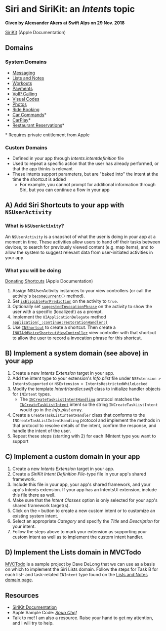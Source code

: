 # Siri and SiriKit: an *Intents* topic
**Given by Alexsander Akers at Swift Alps on 29 Nov. 2018**

[SiriKit](https://developer.apple.com/documentation/sirikit) (Apple Documentation)

## Domains

### System Domains

* [Messaging](https://developer.apple.com/documentation/sirikit/messaging)
* [Lists and Notes](https://developer.apple.com/documentation/sirikit/lists_and_notes)
* [Workouts](https://developer.apple.com/documentation/sirikit/workouts)
* [Payments](https://developer.apple.com/documentation/sirikit/payments)
* [VoIP Calling](https://developer.apple.com/documentation/sirikit/voip_calling)
* [Visual Codes](https://developer.apple.com/documentation/sirikit/visual_codes)
* [Photos](https://developer.apple.com/documentation/sirikit/photos)
* [Ride Booking](https://developer.apple.com/documentation/sirikit/ride_booking)
* [Car Commands](https://developer.apple.com/documentation/sirikit/car_commands)*
* [CarPlay](https://developer.apple.com/documentation/sirikit/carplay)*
* [Restaurant Reservations](https://developer.apple.com/documentation/sirikit/restaurant_reservations)*

\* Requires private entitlement from Apple

### Custom Domains

* Defined in your app through _Intents.intentdefinition_ file
* Used to repeat a specific action that the user has already performed, or that the app thinks is relevant
* These intents support parameters, but are "baked into" the intent at the time the shortcut is added
  * For example, you cannot prompt for additional information through Siri, but you can continue a flow in your app

## A) Add Siri Shortcuts to your app with `NSUserActivity`

### What is `NSUserActivity`?

An `NSUserActivity` is a snapshot of what the user is doing in your app at a moment in time. These activities allow users to hand off their tasks between devices, to search for previously viewed content (e.g. map items), and to allow the system to suggest relevant data from user-initiated activities in your app.

### What you will be doing

[Donating Shortcuts](https://developer.apple.com/documentation/sirikit/donating_shortcuts) (Apple Documentation)

1. Assign NSUserActivity instances to your view controllers (or call the activity's [`becomeCurrent()`](https://developer.apple.com/documentation/foundation/nsuseractivity/1413665-becomecurrent) method).
1. Set [`isEligibleForPrediction`](https://developer.apple.com/documentation/foundation/nsuseractivity/2980674-iseligibleforprediction) on the activity to `true`.
1. Optionally set [`suggestedInvocationPhrase`](https://developer.apple.com/documentation/foundation/nsuseractivity/2976237-suggestedinvocationphrase) on the activity to show the user with a specific (localized!) as a prompt.
1. Implement the `UIApplicationDelegate` method [`application(_:continue:restorationHandler:)`](https://developer.apple.com/documentation/uikit/uiapplicationdelegate/1623072-application)
1. Use [`INShortcut`](https://developer.apple.com/documentation/sirikit/inshortcut) to create a shortcut. Then create a [`INUIAddVoiceShortcutViewController`](https://developer.apple.com/documentation/sirikit/inuiaddvoiceshortcutviewcontroller) view controller with that shortcut to allow the user to record a invocation phrase for this shortcut.

## B) Implement a system domain (see above) in your app

1. Create a new _Intents Extension_ target in your app.
1. Add the intent type to your extension's _Info.plist_ file under `NSExtension > IntentsSupported` or `NSExtension > IntentsRestrictedWhileLocked`
1. Modify the template _IntentHandler.swift_ class to initialize handler objects for `INIntent` types.
    * The [`INCreateTaskListIntentHandling`](https://developer.apple.com/documentation/sirikit/increatetasklistintenthandling) protocol matches the [`INCreateTaskListIntent`](https://developer.apple.com/documentation/sirikit/increatetasklistintent) intent so the string `INCreateTaskListIntent` would go in the _Info.plist_ array.
1. Create a `CreateTaskListIntentHandler` class that conforms to the `INCreateTaskListIntentHandling` protocol and implement the methods in that protocol to resolve details of the intent, confirm the response, and handle the intent of the user.
1. Repeat these steps (starting with 2) for each INIntent type you want to support

## C) Implement a custom domain in your app

1. Create a new _Intents Extension_ target in your app.
1. Create a _SiriKit Intent Definition File_-type file in your app's shared framework.
1. Include this file in your app, your app's shared framework, and your app's Intents extension. If your app has an IntentsUI extension, include this file there as well.
1. Make sure that the _Intent Classes_ option is only selected for your app's shared framework target(s).
1. Click on the `+` button to create a new custom intent or to customize an existing system intent.
1. Select an appropriate _Category_ and specify the _Title_ and _Description_ for your intent.
1. Follow the steps above to mark your extension as supporting your custom intent as well as to implement the custom intent handler.

## D) Implement the Lists domain in MVCTodo

[MVCTodo](https://github.com/davedelong/MVCTodo) is a sample project by Dave DeLong that we can use as a basis on which to implement the Siri Lists domain. Follow the steps for Task B for each list- and task-related `INIntent` type found on the [Lists and Notes domain page](https://developer.apple.com/documentation/sirikit/lists_and_notes).

## Resources

- [SiriKit Documentation](https://developer.apple.com/documentation/sirikit)
- Apple Sample Code: [_Soup Chef_](https://developer.apple.com/documentation/sirikit/soup_chef_accelerating_app_interactions_with_shortcuts)
- Talk to me! I am also a resource. Raise your hand to get my attention, and I will try to help.
